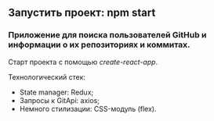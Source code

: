 ## Запустить проект: npm start
### Приложение для поиска пользователей GitHub и информации о их репозиториях и коммитах.

Старт проекта с помощью _create-react-app_.

Технологический стек:
 * State manager: Redux;
 * Запросы к GitApi: axios;
 * Немного стилизации: CSS-модуль (flex).
